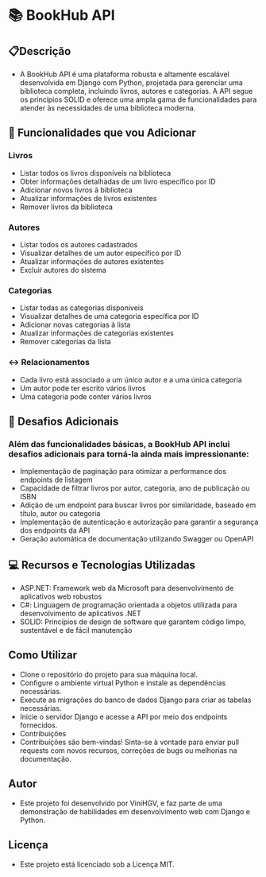 # 📚 BookHub API
## 📋Descrição
* A BookHub API é uma plataforma robusta e altamente escalável desenvolvida em Django com Python, projetada para gerenciar uma biblioteca completa, incluindo livros, autores e categorias. A API segue os princípios SOLID e oferece uma ampla gama de funcionalidades para atender às necessidades de uma biblioteca moderna.

## 🚀 Funcionalidades que vou Adicionar
### Livros
* Listar todos os livros disponíveis na biblioteca
* Obter informações detalhadas de um livro específico por ID
* Adicionar novos livros à biblioteca
* Atualizar informações de livros existentes
* Remover livros da biblioteca
### Autores
* Listar todos os autores cadastrados
* Visualizar detalhes de um autor específico por ID
* Atualizar informações de autores existentes
* Excluir autores do sistema
### Categorias
*  Listar todas as categorias disponíveis
* Visualizar detalhes de uma categoria específica por ID
* Adicionar novas categorias à lista
*  Atualizar informações de categorias existentes
*  Remover categorias da lista
### ↔ Relacionamentos
*   Cada livro está associado a um único autor e a uma única categoria
* Um autor pode ter escrito vários livros
*  Uma categoria pode conter vários livros

## 🎲 Desafios Adicionais
### Além das funcionalidades básicas, a BookHub API inclui desafios adicionais para torná-la ainda mais impressionante:
* Implementação de paginação para otimizar a performance dos endpoints de listagem
*  Capacidade de filtrar livros por autor, categoria, ano de publicação ou ISBN
*  Adição de um endpoint para buscar livros por similaridade, baseado em título, autor ou categoria
*  Implementação de autenticação e autorização para garantir a segurança dos endpoints da API
*  Geração automática de documentação utilizando Swagger ou OpenAPI

## 💻 Recursos e Tecnologias Utilizadas
*  ASP.NET: Framework web da Microsoft para desenvolvimento de aplicativos web robustos
*  C#: Linguagem de programação orientada a objetos utilizada para desenvolvimento de aplicativos .NET
*  SOLID: Princípios de design de software que garantem código limpo, sustentável e de fácil manutenção
  
## Como Utilizar
*  Clone o repositório do projeto para sua máquina local.
*  Configure o ambiente virtual Python e instale as dependências necessárias.
*  Execute as migrações do banco de dados Django para criar as tabelas necessárias.
*  Inicie o servidor Django e acesse a API por meio dos endpoints fornecidos.
*  Contribuições
*  Contribuições são bem-vindas! Sinta-se à vontade para enviar pull requests com novos recursos, correções de bugs ou melhorias na documentação.

## Autor
*  Este projeto foi desenvolvido por ViniHGV, e faz parte de uma demonstração de habilidades em desenvolvimento web com Django e Python.

## Licença
* Este projeto está licenciado sob a Licença MIT.
